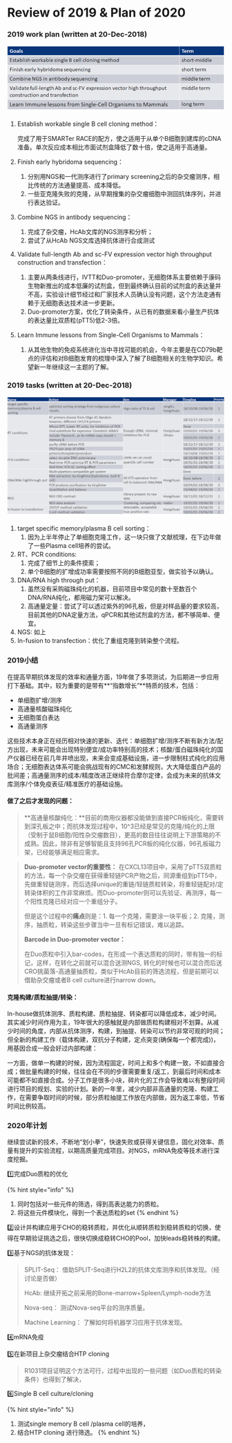 # Review of 2019 & Plan of 2020

### **2019 work plan** **\(written at 20-Dec-2018\)**

![](../.gitbook/assets/image.png)

1. Establish workable single B cell cloning method： 

   完成了用于SMARTer RACE的配方，使之适用于从单个B细胞到建库的cDNA准备。单次反应成本相比市面试剂盒降低了数十倍，使之适用于高通量。

2. Finish early hybridoma sequencing：
   1. 分别用NGS和一代测序进行了primary screening之后的杂交瘤测序，相比传统的方法通量提高、成本降低。
   2. 一些亚克隆失败的克隆，从早期搜集的杂交瘤细胞中测回抗体序列，并进行表达验证。
3. Combine NGS in antibody sequencing：
   1. 完成了杂交瘤，HcAb文库的NGS测序和分析；
   2. 尝试了从HcAb NGS文库选择抗体进行合成测试
4. Validate full-length Ab and sc-FV expression vector high throughput construction and transfection：
   1. 主要从两条线进行，IVTT和Duo-promoter，无细胞体系主要依赖于康码生物新推出的成本低廉的试剂盒，但到最终确认目前的试剂盒的表达量并不高，实验设计细节经过和厂家技术人员确认没有问题，这个方法走通有赖于无细胞表达技术进一步更新。
   2. Duo-promoter方案，优化了转染条件，从已有的数据来看小量生产抗体的表达量比双质粒\(pTT5\)低2-3倍。
5. Learn Immune lessons from Single-Cell Organisms to Mammals：
   1. 从其他生物的免疫系统进化当中寻找可能的机会，今年主要是在CD79b靶点的评估和对B细胞发育的梳理中深入了解了B细胞相关的生物学知识。希望新一年继续这一主题的了解。

### **2019 tasks** **\(written at 20-Dec-2018\)**

![](../.gitbook/assets/image%20%282%29.png)

1. target specific memory/plasma B cell sorting： 
   1. 因为上半年停止了单细胞克隆工作，这一块只做了文献梳理，在下边年做了一些Plasma cell培养的尝试。
2. RT、PCR conditions:  
   1. 完成了细节上的条件摸索；
   2. 单个B细胞的扩增成功率需要按照不同的B细胞亚型，做实验予以确认。
3. DNA/RNA high through put：
   1. 虽然没有采购磁珠纯化的机器，目前项目中常见的数十至数百个DNA/RNA纯化，都用磁力架可以解决。
   2. 高通量定量：尝试了可以透过紫外的96孔板，但是对样品量的要求较高，目前其他的DNA定量方法，qPCR和其他试剂盒的方法，都不够简单、便宜。
4. NGS: 如上
5. In-fusion to transfection：优化了重组克隆到转染整个流程。

### 2019小结

在提高早期抗体发现的效率和通量方面，19年做了多项测试，为后期进一步应用打下基础。其中，较为重要的是带有**“指数增长”**特质的技术，包括：

* 单细胞扩增/测序
* 高通量核酸磁珠纯化
* 无细胞蛋白表达
* 高通量测序

这些技术本身正在经历相对快速的更新、迭代：单细胞扩增/测序不断有新方法/配方出现，未来可能会出现特别便宜/成功率特别高的技术；核酸/蛋白磁珠纯化的国产仪器已经在前几年井喷出现，未来会变成基础设施，进一步限制柱式纯化的应用场合；无细胞表达体系可能会挑战现有的CMC和发酵规则，大大降低蛋白产品的批间差；高通量测序的成本/精度改进正继续符合摩尔定律，会成为未来的抗体文库测序/个体免疫表征/精准医疗的基础设施。

#### 做了之后才发现的问题：

> **高通量核酸纯化：**目前的商用仪器都没能做到直接PCR板纯化，需要转到深孔板之中；而抗体发现过程中，10^3已经是常见的克隆/纯化的上限（受制于鼠B细胞/阳性杂交瘤数目），更高的数目往往说明上下游策略的不成熟。因此，除非有足够智能且支持96孔PCR板的纯化仪器，96孔板磁力架，已经能够满足相应需求。

> **Duo-promoter vector的重要性：** 在CXCL13项目中，采用了pTT5双质粒的方法，每一个杂交瘤在获得重轻链PCR产物之后，同源重组到pTT5中，先做重轻链测序，而后选择unique的重链/轻链质粒转染，将重轻链配对/定转染体积的工作非常麻烦。而Duo-promoter则可以先验证、再测序，每一个阳性克隆已经对应一个重组分子。
>
> 但是这个过程中的**痛点**则是：1. 每一个克隆，需要涂一块平板；2. 克隆，测序，抽质粒，转染这些步骤当中一旦有标记错误，难以追踪。
>
> **Barcode in Duo-promoter vector：**
>
> 在Duo质粒中引入bar-codes，在形成一个表达质粒的同时，带有独一的标记，这样，在转化之前就可以混合送测NGS, 转化的时候也可以混合而后送CRO挑菌落-高通量抽质粒，类似于HcAb目前的筛选流程，但是前期可以借助杂交瘤或者B cell culture进行narrow down。

#### 克隆构建/质粒抽提/转染：

In-house做抗体测序、质粒构建、质粒抽提、转染都可以降低成本，减少时间。其实减少时间作用为主，19年很大的感触就是内部做质粒构建相对不划算。从减少时间的角度，内部从抗体测序，构建，到抽提、转染可以节约非常可观的时间；但全新的构建工作（载体构建，双抗分子构建，定点突变\(确保每一个都完成\)\)，用基因合成一般会好过内部构建：

一方面，做单一构建的时候，因为流程固定，时间上和多个构建一致，不如直接合成；做批量构建的时候，往往会在不同的步骤需要重复/返工，到最后时间和成本可能都不如直接合成。分子工作是很多小块，碎片化的工作会导致难以有整段时间进行项目的规划、实验的计划。新的一年里，减少内部非高通量的克隆、构建工作，在需要争取时间的时候，部分质粒抽提工作放在内部做，因为返工率低，节省时间比例较高。

### 2020年计划

继续尝试新的技术，不断地“划小拳”，快速失败或获得关键信息，固化对效率、质量有提升的实验流程，以期高质量完成项目。对NGS，mRNA免疫等技术进行深度挖掘。

1️⃣完成Duo质粒的优化

{% hint style="info" %}
1. 同时包括对一些元件的筛选，得到高表达能力的质粒。
2. 将这些元件模块化，得到一个表达质粒的set
{% endhint %}

2️⃣设计并构建应用于CHO的稳转质粒，并优化从顺转质粒到稳转质粒的切换，使得在早期验证挑选之后，很快切换成稳转CHO的Pool，加快leads稳转株的构建。

3️⃣基于NGS的抗体发现：

> SPLIT-Seq： 借助SPLIT-Seq进行H2L2的抗体文库测序和抗体发现。（经讨论是否做）
>
> HcAb: 继续开拓之前采用的Bone-marrow+Spleen/Lymph-node方法
>
> Nova-seq： 测试Nova-seq平台的测序质量。
>
> Machine Learning： 了解如何将机器学习应用于抗体发现。

4️⃣mRNA免疫

5️⃣在新项目上杂交瘤结合HTP cloning

> R1031项目证明这个方法可行，过程中出现的一些问题（如Duo质粒的转染条件）也得到了解决，

6️⃣Single B cell culture/cloning

{% hint style="info" %}
1. 测试single memory B cell /plasma cell的培养，
2. 结合HTP cloning 进行筛选。
{% endhint %}











